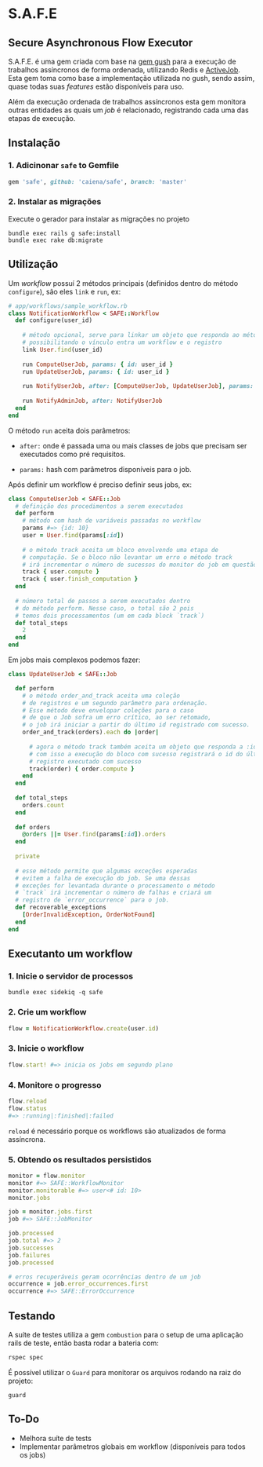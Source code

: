 # S.A.F.E
## Secure Asynchronous Flow Executor

S.A.F.E. é uma gem criada com base na [gem gush](https://github.com/chaps-io/gush) para a execução de trabalhos assíncronos de forma ordenada, utilizando Redis e [ActiveJob](http://guides.rubyonrails.org/v4.2/active_job_basics.html#introduction). Esta gem toma como base a implementação utilizada no gush, sendo assim, quase todas suas _features_ estão disponíveis para uso.

Além da execução ordenada de trabalhos assíncronos esta gem monitora outras entidades as quais um _job_ é relacionado, registrando cada uma das etapas de execução.

## Instalação

### 1. Adicinonar `safe` to Gemfile

```ruby
gem 'safe', github: 'caiena/safe', branch: 'master'
```

### 2. Instalar as migrações

Execute o gerador para instalar as migrações no projeto 

```
bundle exec rails g safe:install
bundle exec rake db:migrate
```

## Utilização

Um _workflow_ possuí 2 métodos principais (definidos dentro do método `configure`), são eles `link` e `run`, ex:

```ruby
# app/workflows/sample_workflow.rb
class NotificationWorkflow < SAFE::Workflow
  def configure(user_id)
    
    # método opcional, serve para linkar um objeto que responda ao método :id,
    # possibilitando o vínculo entra um workflow e o registro
    link User.find(user_id)
    
    run ComputeUserJob, params: { id: user_id }
    run UpdateUserJob, params: { id: user_id }
    
    run NotifyUserJob, after: [ComputeUserJob, UpdateUserJob], params: { id: user_id }
    
    run NotifyAdminJob, after: NotifyUserJob
  end
end
```

O método `run` aceita dois parâmetros:

- `after:` onde é passada uma ou mais classes de jobs que precisam ser executados como pré requisitos.

- `params:` hash com parâmetros disponíveis para o job.

  

Após definir um workflow é preciso definir seus jobs, ex:
```ruby
class ComputeUserJob < SAFE::Job
  # definição dos procedimentos a serem executados
  def perform
    # método com hash de variáveis passadas no workflow
    params #=> {id: 10}
    user = User.find(params[:id])
    
    # o método track aceita um bloco envolvendo uma etapa de
    # computação. Se o bloco não levantar um erro o método track
    # irá incrementar o número de sucessos do monitor do job em questão
    track { user.compute }
    track { user.finish_computation }
  end
  
  # número total de passos a serem executados dentro
  # do método perform. Nesse caso, o total são 2 pois
  # temos dois processamentos (um em cada block `track`)
  def total_steps
    2
  end
end
```

Em jobs mais complexos podemos fazer:
```ruby
class UpdateUserJob < SAFE::Job

  def perform
    # o método order_and_track aceita uma coleção
    # de registros e um segundo parâmetro para ordenação.
    # Esse método deve envelopar coleções para o caso
    # de que o Job sofra um erro crítico, ao ser retomado,
    # o job irá iniciar a partir do último id registrado com sucesso.
    order_and_track(orders).each do |order|
      
      # agora o método track também aceita um objeto que responda a :id,
      # com isso a execução do bloco com sucesso registrará o id do último
      # registro executado com sucesso
      track(order) { order.compute }
    end
  end
  
  def total_steps
    orders.count
  end
  
  def orders
    @orders ||= User.find(params[:id]).orders
  end
  
  private
  
  # esse método permite que algumas exceções esperadas
  # evitem a falha de execução do job. Se uma dessas
  # exceções for levantada durante o processamento o método
  # `track` irá incrementar o número de falhas e criará um
  # registro de `error_occurrence` para o job.
  def recoverable_exceptions
    [OrderInvalidException, OrderNotFound]
  end
end
```


## Executanto um workflow

### 1. Inicie o servidor de processos

```
bundle exec sidekiq -q safe
```


### 2. Crie um workflow

```ruby
flow = NotificationWorkflow.create(user.id)
```

### 3. Inicie o workflow

```ruby
flow.start! #=> inicia os jobs em segundo plano
```

### 4. Monitore o progresso

```ruby
flow.reload
flow.status
#=> :running|:finished|:failed
```

`reload` é necessário porque os workflows são atualizados de forma assíncrona.

### 5. Obtendo os resultados persistidos

```ruby
monitor = flow.monitor
monitor #=> SAFE::WorkflowMonitor
monitor.monitorable #=> user<# id: 10>
monitor.jobs

job = monitor.jobs.first
job #=> SAFE::JobMonitor

job.processed
job.total #=> 2
job.successes
job.failures
job.processed

# erros recuperáveis geram ocorrências dentro de um job
occurrence = job.error_occurrences.first
occurrence #=> SAFE::ErrorOccurrence
```


## Testando

A suíte de testes utiliza a gem `combustion` para o setup de uma aplicação rails de teste, então basta rodar a bateria com:

```ruby
rspec spec
```

É possível utilizar o `Guard` para monitorar os arquivos rodando na raiz do projeto:

```
guard
```

## To-Do

- Melhora suíte de tests
- Implementar parâmetros globais em workflow (disponíveis para todos os jobs)
